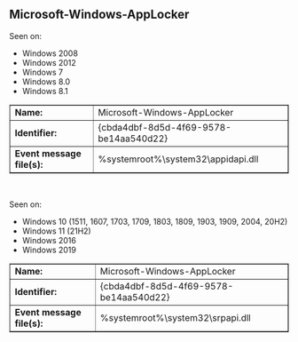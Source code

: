 ## Microsoft-Windows-AppLocker

Seen on:
* Windows 2008
* Windows 2012
* Windows 7
* Windows 8.0
* Windows 8.1

<table border="1" class="docutils">
  <tbody>
    <tr>
      <td><b>Name:</b></td>
      <td>Microsoft-Windows-AppLocker</td>
    </tr>
    <tr>
      <td><b>Identifier:</b></td>
      <td>{cbda4dbf-8d5d-4f69-9578-be14aa540d22}</td>
    </tr>
    <tr>
      <td><b>Event message file(s):</b></td>
      <td>%systemroot%\system32\appidapi.dll</td>
    </tr>
  </tbody>
</table>

&nbsp;

Seen on:
* Windows 10 (1511, 1607, 1703, 1709, 1803, 1809, 1903, 1909, 2004, 20H2)
* Windows 11 (21H2)
* Windows 2016
* Windows 2019

<table border="1" class="docutils">
  <tbody>
    <tr>
      <td><b>Name:</b></td>
      <td>Microsoft-Windows-AppLocker</td>
    </tr>
    <tr>
      <td><b>Identifier:</b></td>
      <td>{cbda4dbf-8d5d-4f69-9578-be14aa540d22}</td>
    </tr>
    <tr>
      <td><b>Event message file(s):</b></td>
      <td>%systemroot%\system32\srpapi.dll</td>
    </tr>
  </tbody>
</table>

&nbsp;

